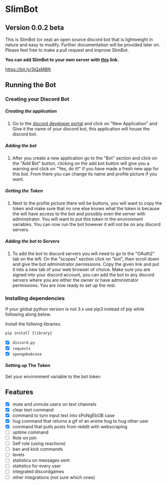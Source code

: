 # SlimBot

## Version 0.0.2 beta

This is SlimBot (or xea) an open source discord bot that is lightweight in nature and easy to modify. Further documentation will be provided later on. Please feel free to make a pull request and improve SlimBot.

**You can add SlimBot to your own server with [this](https://bit.ly/3jQsMBN "Add SlimBot") link.**

https://bit.ly/3jQsMBN

## Running the Bot

### Creating your Discord Bot

##### Creating the application
1. Go to the [discord developer portal](https://discord.com/developers/applications/ "discord dev portal") and click on "New Application" and Give it the name of your discord bot, this application will house the discord bot. 

##### Adding the bot

1. After you create a new application go to the "Bot" section and click on the "Add Bot" button, clicking on the add bot button will give you a warning and click on "Yes, do it!" if you have made a fresh new app for this bot. From there you can change its name and profile picture if you want.

##### Getting the Token

1. Next to the profile picture there will be buttons, you will want to copy the token and make sure that no one else knows what the token is because the will have access to the bot and possibly even the server with administrator. You will want to put this token in the environment variables. You can now run the bot however it will not be on any discord servers. 

##### Adding the bot to Servers

1. To add the bot to discord servers you will need to go to the "OAuth2" tab on the left. On the "scopes" section click on "bot", then scroll down and give the bot administrator permissions. Copy the given link and put it into a new tab of your web browser of choice. Make sure you are signed into your discord account, you can add the bot to any discord servers where you are either the owner or have administrator permissions. You are now ready to set up the rest.

### Installing dependencies 

If your global python version is not 3.x use pip3 instead of pip while following along below.

Install the follwing libraries. 

`pip install {library}`

* [x] `discord.py`
* [x] `requests`
* [x] `spongebobcase`

#### Setting up The Token

Set your environment variable to the bot token

## Features

* [x] mute and unmute users on text channels
* [x] clear text command
* [x] command to turn input text into sPoNgEbOB case
* [x] hug command that returns a gif of an anime hug to hug other user
* [x] command that pulls posts from reddit with webscraping
* [ ] uptime command
* [ ] Role on join
* [ ] Self role (using reactions)
* [ ] ban and kick commands
* [ ] levels
* [ ] statistics on messages sent
* [ ] statistics for every user
* [ ] integrated discordgames
* [ ] other integrations (not sure which ones)  